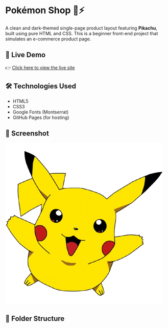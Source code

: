 # Pokémon Shop 🧢⚡

A clean and dark-themed single-page product layout featuring **Pikachu**, built using pure HTML and CSS. This is a beginner front-end project that simulates an e-commerce product page.

## 🚀 Live Demo

👉 [Click here to view the live site](https://yasshhh18.github.io/Pokemon-Shop/)

## 🛠️ Technologies Used

- HTML5
- CSS3
- Google Fonts (Montserrat)
- GitHub Pages (for hosting)

## 📸 Screenshot

![Screenshot](pikachu.png)

## 📂 Folder Structure

